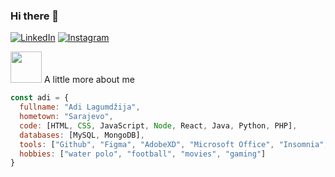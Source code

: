 ### Hi there 👋

<!--
**adi-lagumdzija/adi-lagumdzija** is a ✨ _special_ ✨ repository because its `README.md` (this file) appears on your GitHub profile.

Here are some ideas to get you started:

- 🔭 I’m currently working on ...
- 🌱 I’m currently learning ...
- 👯 I’m looking to collaborate on ...
- 🤔 I’m looking for help with ...
- 💬 Ask me about ...
- 📫 How to reach me: ...
- 😄 Pronouns: ...
- ⚡ Fun fact: ...
-->
[![LinkedIn](icons/linkedin.png)](https://www.linkedin.com/in/hussainweb/)
[![Instagram](icons/instagram.png)](https://www.instagram.com/hussain.web/)

<img src="https://media.giphy.com/media/9rhNJScGSlneHpLtnz/giphy.gif?cid=ecf05e476rvg96xbi3d1084k4gjwawaqkyjx3gfawd4xp7cr&rid=giphy.gif&ct=g" width="50"> A little more about me
```javascript
const adi = {
  fullname: "Adi Lagumdžija",
  hometown: "Sarajevo",
  code: [HTML, CSS, JavaScript, Node, React, Java, Python, PHP],
  databases: [MySQL, MongoDB],
  tools: ["Github", "Figma", "AdobeXD", "Microsoft Office", "Insomnia", "Postman", "DaVinci Resolve"],
  hobbies: ["water polo", "football", "movies", "gaming"]
}
```
